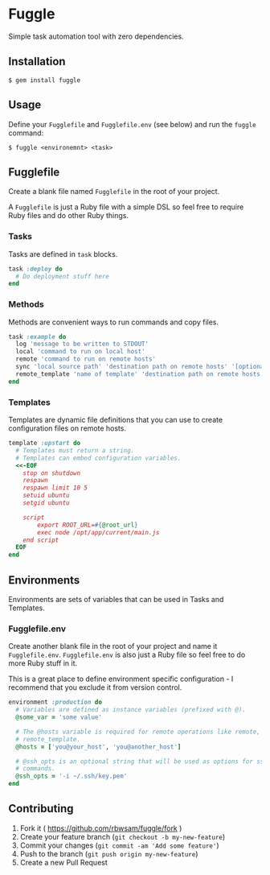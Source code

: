 # Fuggle

Simple task automation tool with zero dependencies.

## Installation

    $ gem install fuggle

## Usage

Define your `Fugglefile` and `Fugglefile.env` (see below) and run the `fuggle` command:

    $ fuggle <environemnt> <task>

## Fugglefile

Create a blank file named `Fugglefile` in the root of your project.

A `Fugglefile` is just a Ruby file
with a simple DSL so feel free to require Ruby files and do other Ruby things.

### Tasks

Tasks are defined in `task` blocks.

```ruby
task :deploy do
  # Do deployment stuff here
end
```

### Methods

Methods are convenient ways to run commands and copy files.

```ruby
task :example do
  log 'message to be written to STDOUT'
  local 'command to run on local host'
  remote 'command to run on remote hosts'
  sync 'local source path' 'destination path on remote hosts' '[optional] options for rsync like -r --dell'
  remote_template 'name of template' 'destination path on remote hosts' '[optional] use sudo? defaul=false'
end
```

### Templates

Templates are dynamic file definitions that you can use to create configuration files
on remote hosts.

```ruby
template :upstart do
  # Templates must return a string.
  # Templates can embed configuration variables.
  <<-EOF
    stop on shutdown
    respawn
    respawn limit 10 5
    setuid ubuntu
    setgid ubuntu

    script
        export ROOT_URL=#{@root_url}
        exec node /opt/app/current/main.js
    end script
  EOF
end
```

## Environments

Environments are sets of variables that can be used in Tasks and Templates.

### Fugglefile.env

Create another blank file in the root of your project and name it `Fugglefile.env`.
`Fugglefile.env` is also just a Ruby file so feel free to do more Ruby stuff in it.

This is a great place to define environment specific configuration - I recommend that
you exclude it from version control.

```ruby
environment :production do
  # Variables are defined as instance variables (prefixed with @).
  @some_var = 'some value'

  # The @hosts variable is required for remote operations like remote, sync, and
  # remote_template.
  @hosts = ['you@your_host', 'you@another_host']

  # @ssh_opts is an optional string that will be used as options for ssh and rsync
  # commands.
  @ssh_opts = '-i ~/.ssh/key.pem'
end
````

## Contributing

1. Fork it ( https://github.com/rbwsam/fuggle/fork )
2. Create your feature branch (`git checkout -b my-new-feature`)
3. Commit your changes (`git commit -am 'Add some feature'`)
4. Push to the branch (`git push origin my-new-feature`)
5. Create a new Pull Request
